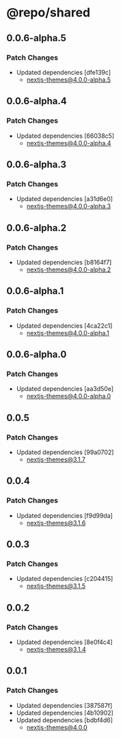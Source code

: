 # @repo/shared

## 0.0.6-alpha.5

### Patch Changes

- Updated dependencies [dfe139c]
  - nextjs-themes@4.0.0-alpha.5

## 0.0.6-alpha.4

### Patch Changes

- Updated dependencies [66038c5]
  - nextjs-themes@4.0.0-alpha.4

## 0.0.6-alpha.3

### Patch Changes

- Updated dependencies [a31d6e0]
  - nextjs-themes@4.0.0-alpha.3

## 0.0.6-alpha.2

### Patch Changes

- Updated dependencies [b8164f7]
  - nextjs-themes@4.0.0-alpha.2

## 0.0.6-alpha.1

### Patch Changes

- Updated dependencies [4ca22c1]
  - nextjs-themes@4.0.0-alpha.1

## 0.0.6-alpha.0

### Patch Changes

- Updated dependencies [aa3d50e]
  - nextjs-themes@4.0.0-alpha.0

## 0.0.5

### Patch Changes

- Updated dependencies [99a0702]
  - nextjs-themes@3.1.7

## 0.0.4

### Patch Changes

- Updated dependencies [f9d99da]
  - nextjs-themes@3.1.6

## 0.0.3

### Patch Changes

- Updated dependencies [c204415]
  - nextjs-themes@3.1.5

## 0.0.2

### Patch Changes

- Updated dependencies [8e0f4c4]
  - nextjs-themes@3.1.4

## 0.0.1

### Patch Changes

- Updated dependencies [387587f]
- Updated dependencies [4b10902]
- Updated dependencies [bdbf4d6]
  - nextjs-themes@4.0.0
